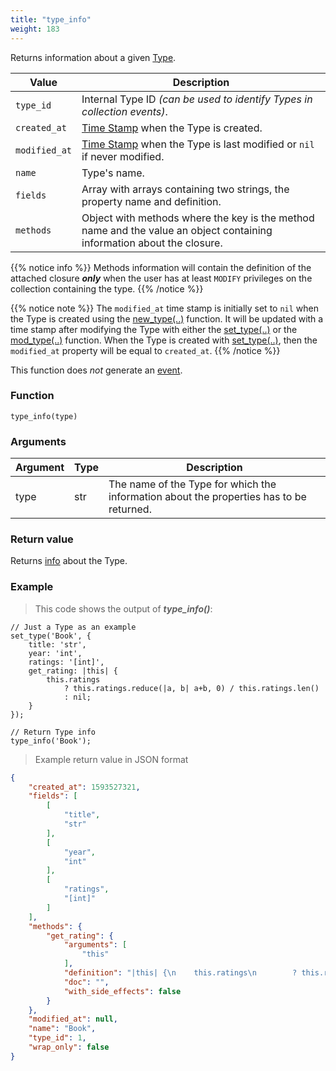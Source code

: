 ```yaml
---
title: "type_info"
weight: 183
---
```


Returns information about a given [Type](../../data-types/type).

Value | Description
------- | -----------
`type_id` | Internal Type ID *(can be used to identify Types in collection events)*.
`created_at` | [Time Stamp](https://wikipedia.org/wiki/Unix_time) when the Type is created.
`modified_at` | [Time Stamp](https://wikipedia.org/wiki/Unix_time) when the Type is last modified or `nil` if never modified.
`name` | Type's name.
`fields` | Array with arrays containing two strings, the property name and definition.
`methods` | Object with methods where the key is the method name and the value an object containing information about the closure.

{{% notice info %}}
Methods information will contain the definition of the attached closure ***only*** when the user has at least `MODIFY` privileges on the collection containing the type.
{{% /notice %}}

{{% notice note %}}
The `modified_at` time stamp is initially set to `nil` when the Type is created using the [new_type(..)](../new_type) function.
It will be updated with a time stamp after modifying the Type with either the [set_type(..)](../set_type) or the [mod_type(..)](../mod_type) function.
When the Type is created with [set_type(..)](../set_type), then the `modified_at` property will be equal to `created_at`.
{{% /notice %}}

This function does *not* generate an [event](../../overview/events).

### Function

`type_info(type)`

### Arguments

Argument | Type | Description
-------- | ---- | -----------
type | str | The name of the Type for which the information about the properties has to be returned.

### Return value

Returns [info](../../data-types/info) about the Type.

### Example

> This code shows the output of ***type_info()***:

```thingsdb,should_pass
// Just a Type as an example
set_type('Book', {
    title: 'str',
    year: 'int',
    ratings: '[int]',
    get_rating: |this| {
        this.ratings
            ? this.ratings.reduce(|a, b| a+b, 0) / this.ratings.len()
            : nil;
    }
});

// Return Type info
type_info('Book');
```

> Example return value in JSON format

```json
{
    "created_at": 1593527321,
    "fields": [
        [
            "title",
            "str"
        ],
        [
            "year",
            "int"
        ],
        [
            "ratings",
            "[int]"
        ]
    ],
    "methods": {
        "get_rating": {
            "arguments": [
                "this"
            ],
            "definition": "|this| {\n    this.ratings\n        ? this.ratings.reduce(|a, b| a + b, 0) / this.ratings.len()\n        : nil;\n}",
            "doc": "",
            "with_side_effects": false
        }
    },
    "modified_at": null,
    "name": "Book",
    "type_id": 1,
    "wrap_only": false
}
```
